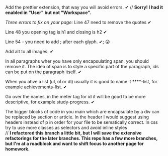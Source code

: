 Add the prettier extension, that way you will avoid errors.
&#10004; //  **Sorry! I had it enabled in "User" but not "Workspace".**

<i>Three errors to fix on your page:</i>
Line 47 need to remove the quotes
&#10004;

Line 48 you opening tag is h1 and closing is h2
&#10004;

Line 54 - you need to add ; after each glyph.
&#10004;; &#128540;

Add alt to all images.
&#10004;

In all paragraphs wher you have only encapsulating span, you should remove it. The idea of span is to style a specific part of the paragraph, ids can be put on the paragraph itself.
&#10004;

When you ahve a list (ul, ol or dl) usually it is good to name it \*\*\*\*-list, for example achievements-list.
&#10004;

Go over the names, in the meter tag for id it will be good to be more descriptive, for example study-progress.
&#10004;

The bigger blocks of code in you main which are encapsulate by a div can be replaced by section or article. In the header I would suggest using headers instead of p in order for your file to be sematically correct. In css try to use more classes as selectors and avoid inline styles  
  //  **I refactored this branch a little bit, but I will save the extensive refactorings for the later branches. This repo has a few more branches, but I'm at a roadblock and want to shift focus to another page for homework.**
